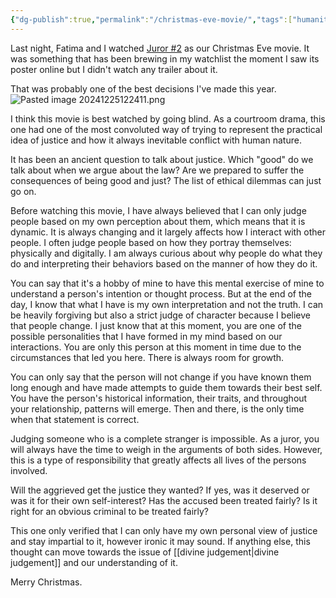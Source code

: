 ```yaml
---
{"dg-publish":true,"permalink":"/christmas-eve-movie/","tags":["humanity","thought","observations"],"noteIcon":"","created":"2024-12-25"}
---
```


Last night, Fatima and I watched [Juror #2](https://www.imdb.com/title/tt27403986/) as our Christmas Eve movie. It was something that has been brewing in my watchlist the moment I saw its poster online but I didn't watch any trailer about it.

That was probably one of the best decisions I've made this year.
![Pasted image 20241225122411.png](/img/user/_attachments/Pasted%20image%2020241225122411.png)

I think this movie is best watched by going blind. As a courtroom drama, this one had one of the most convoluted way of trying to represent the practical idea of justice and how it always inevitable conflict with human nature.

It has been an ancient question to talk about justice. Which "good" do we talk about when we argue about the law? Are we prepared to suffer the consequences of being good and just? The list of ethical dilemmas can just go on.

Before watching this movie, I have always believed that I can only judge people based on my own perception about them, which means that it is dynamic. It is always changing and it largely affects how I interact with other people. I often judge people based on how they portray themselves: physically and digitally. I am always curious about why people do what they do and interpreting their behaviors based on the manner of how they do it.

You can say that it's a hobby of mine to have this mental exercise of mine to understand a person's intention or thought process. But at the end of the day, I know that what I have is my own interpretation and not the truth. I can be heavily forgiving but also a strict judge of character because I believe that people change. I just know that at this moment, you are one of the possible personalities that I have formed in my mind based on our interactions. You are only this person at this moment in time due to the circumstances that led you here. There is always room for growth.

You can only say that the person will not change if you have known them long enough and have made attempts to guide them towards their best self. You have the person's historical information, their traits, and throughout your relationship, patterns will emerge. Then and there, is the only time when that statement is correct.

Judging someone who is a complete stranger is impossible. As a juror, you will always have the time to weigh in the arguments of both sides. However, this is a type of responsibility that greatly affects all lives of the persons involved.

Will the aggrieved get the justice they wanted? If yes, was it deserved or was it for their own self-interest? Has the accused been treated fairly? Is it right for an obvious criminal to be treated fairly?

This one only verified that I can only have my own personal view of justice and stay impartial to it, however ironic it may sound. If anything else, this thought can move towards the issue of [[divine judgement\|divine judgement]] and our understanding of it.

Merry Christmas.